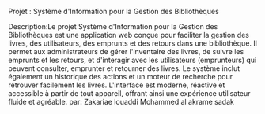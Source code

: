Projet : Système d'Information pour la Gestion des Bibliothèques

Description:Le projet Système d'Information pour la Gestion des Bibliothèques est une application web conçue pour faciliter la gestion des livres, des utilisateurs, des emprunts et des retours dans une bibliothèque. Il permet aux administrateurs de gérer l'inventaire des livres, de suivre les emprunts et les retours, et d'interagir avec les utilisateurs (emprunteurs) qui peuvent consulter, emprunter et retourner des livres. Le système inclut également un historique des actions et un moteur de recherche pour retrouver facilement les livres. L'interface est moderne, réactive et accessible à partir de tout appareil, offrant ainsi une expérience utilisateur fluide et agréable.
par:
   Zakariae louaddi
   Mohammed al akrame sadak
